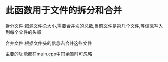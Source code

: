 
# 此函数用于文件的拆分和合并

拆分文件:把源文件总大小,需要合并块的总数,当前文件是第几个文件,等信息写入到每个文件的头部

合并文件:根据文件头的信息去合并这些文件

主要的功能都在main.cpp中其余暂时可忽略